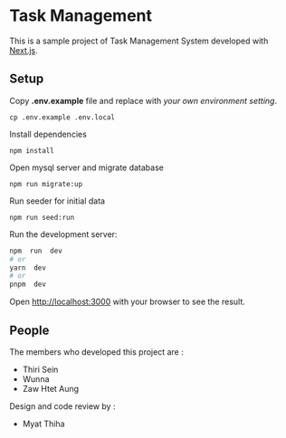 
# Task Management

This is a sample project of Task Management System developed with [Next.js](https://nextjs.org/).

## Setup

 Copy **.env.example** file and replace with *your own environment setting*.
 ```
 cp .env.example .env.local
 ```
 Install dependencies
 ```
 npm install
 ```
 Open mysql server and migrate database
 ```
 npm run migrate:up
 ```
 Run seeder for initial data
 ```
 npm run seed:run
 ```

Run the development server:
```bash
npm  run  dev
# or
yarn  dev
# or
pnpm  dev
```

Open [http://localhost:3000](http://localhost:3000) with your browser to see the result.

## People

The members who developed this project are :

- Thiri Sein
- Wunna
- Zaw Htet Aung

Design and code review by :

- Myat Thiha
